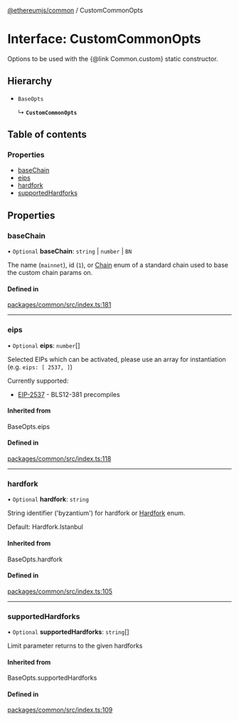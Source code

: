 [@ethereumjs/common](../README.md) / CustomCommonOpts

# Interface: CustomCommonOpts

Options to be used with the {@link Common.custom} static constructor.

## Hierarchy

- `BaseOpts`

  ↳ **`CustomCommonOpts`**

## Table of contents

### Properties

- [baseChain](CustomCommonOpts.md#basechain)
- [eips](CustomCommonOpts.md#eips)
- [hardfork](CustomCommonOpts.md#hardfork)
- [supportedHardforks](CustomCommonOpts.md#supportedhardforks)

## Properties

### baseChain

• `Optional` **baseChain**: `string` \| `number` \| `BN`

The name (`mainnet`), id (`1`), or [Chain](../enums/Chain.md) enum of
a standard chain used to base the custom chain params on.

#### Defined in

[packages/common/src/index.ts:181](https://github.com/ethereumjs/ethereumjs-monorepo/blob/master/packages/common/src/index.ts#L181)

---

### eips

• `Optional` **eips**: `number`[]

Selected EIPs which can be activated, please use an array for instantiation
(e.g. `eips: [ 2537, ]`)

Currently supported:

- [EIP-2537](https://eips.ethereum.org/EIPS/eip-2537) - BLS12-381 precompiles

#### Inherited from

BaseOpts.eips

#### Defined in

[packages/common/src/index.ts:118](https://github.com/ethereumjs/ethereumjs-monorepo/blob/master/packages/common/src/index.ts#L118)

---

### hardfork

• `Optional` **hardfork**: `string`

String identifier ('byzantium') for hardfork or [Hardfork](../enums/Hardfork.md) enum.

Default: Hardfork.Istanbul

#### Inherited from

BaseOpts.hardfork

#### Defined in

[packages/common/src/index.ts:105](https://github.com/ethereumjs/ethereumjs-monorepo/blob/master/packages/common/src/index.ts#L105)

---

### supportedHardforks

• `Optional` **supportedHardforks**: `string`[]

Limit parameter returns to the given hardforks

#### Inherited from

BaseOpts.supportedHardforks

#### Defined in

[packages/common/src/index.ts:109](https://github.com/ethereumjs/ethereumjs-monorepo/blob/master/packages/common/src/index.ts#L109)

